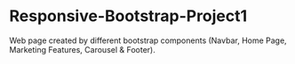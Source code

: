 # Responsive-Bootstrap-Project1
Web page created by different bootstrap components (Navbar, Home Page, Marketing Features, Carousel &amp; Footer). 
